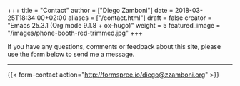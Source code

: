 +++
title = "Contact"
author = ["Diego Zamboni"]
date = 2018-03-25T18:34:00+02:00
aliases = ["/contact.html"]
draft = false
creator = "Emacs 25.3.1 (Org mode 9.1.8 + ox-hugo)"
weight = 5
featured_image = "/images/phone-booth-red-trimmed.jpg"
+++

If you have any questions, comments or feedback about this site, please use the form below to send me a message.

----

{{< form-contact action="<http://formspree.io/diego@zzamboni.org>" >}}
